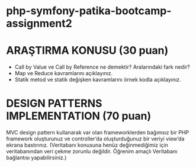 # php-symfony-patika-bootcamp-assignment2

#	ARAŞTIRMA KONUSU (30 puan)
- Call by Value ve Call by Reference ne demektir? Aralarındaki fark nedir?
- Map ve Reduce kavramlarını açıklayınız.
- Statik metod ve statik değişken kavramlarını örnek kodla açıklayınız.

#	DESIGN PATTERNS IMPLEMENTATION (70 puan)
MVC design pattern kullanarak var olan frameworklerden bağımsız bir PHP framework oluşturunuz ve controller’da oluşturduğunuz bir veriyi view’da ekrana bastırınız. (Veritabanı konusuna henüz değinmediğimiz için veritabanından veri çekme zorunlu değildir. Öğrenim amaçlı Veritabanı bağlantısı yapabilirsiniz.)


